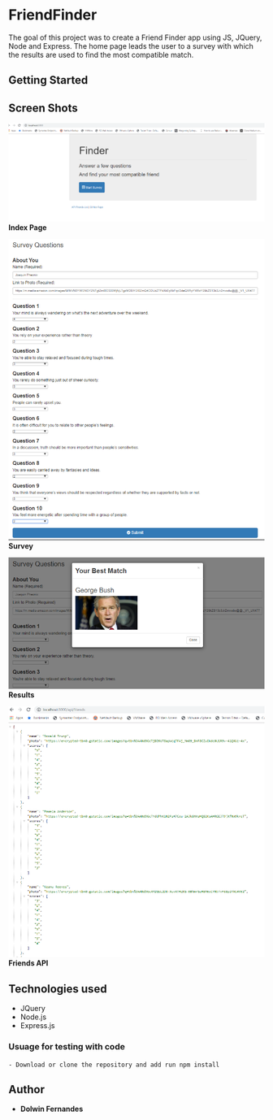 # FriendFinder

The goal of this project was to create a Friend Finder app using JS, JQuery, Node and Express. The home page leads the user to a survey with which the results are used to find the most compatible match.

## Getting Started

## Screen Shots

![Screen shot 1](https://github.com/dolwinf/friendFinder/blob/master/images/homePage.PNG)
<strong>Index Page</strong><br>

![Screen shot 2](https://github.com/dolwinf/friendFinder/blob/master/images/surveyRoute.PNG)
<strong>Survey</strong><br>

![Screen shot 3](https://github.com/dolwinf/friendFinder/blob/master/images/results.PNG)
<strong>Results</strong><br>

![FriendsAPI](https://github.com/dolwinf/friendFinder/blob/master/images/friendsAPI.PNG)
<strong>Friends API</strong><br>

## Technologies used

- JQuery
- Node.js
- Express.js

### Usuage for testing with code

```
- Download or clone the repository and add run npm install
```

## Author

- **Dolwin Fernandes**

